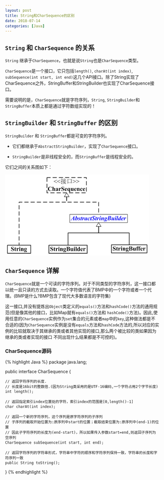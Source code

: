 ```yaml
---
layout: post
title: String和CharSequence的区别
date: 2018-07-14
categories: [Java]
---
```


## `String` 和 `CharSequence` 的关系

`String` 继承于`CharSequence`，也就是说`String`也是`CharSequence`类型。

`CharSequence`是一个接口，它只包括`length()`, `charAt(int index)`, `subSequence(int start, int end)`这几个API接口。除了String实现了CharSequence之外，StringBuffer和StringBuilder也实现了CharSequence接口。

需要说明的是，`CharSequence`就是字符序列，`String`, `StringBuilder`和`StringBuffer`本质上都是通过字符数组实现的！

## `StringBuilder` 和 `StringBuffer` 的区别

`StringBuilder` 和 `StringBuffer`都是可变的字符序列。

- 它们都继承于`AbstractStringBuilder`，实现了`CharSequence`接口。

- `StringBuilder`是非线程安全的，而`StringBuffer`是线程安全的。

它们之间的关系图如下：

![img](/img/20180714charseq.jpg)

## `CharSequence` 详解

`CharSequence`就是一个可读的字符序列。对于不同类型的字符序列，这一接口都以统一且只读的方式去读取。一个字符值代表了BMP中的一个字符或者一个代理。(BMP是什么?BMP包含了现代大多数语言的字符集)

这一接口,并没有提炼出`Object`类定义的`equals()`方法和`hashCode()`方法的通用规范(但是像其他的接口，比如Map就有`equals()`方法和
`hashCode()`方法)。因此,使用任意的`CharSequence`实例作为`set`集合的元素或者`map`中的`key`,这种做法都是不合适的(因为`CharSequence`实例是没有`equals`方法和`hashCode`方法的,所以对应的实例的比较就取决于其继承的类或者其他实现的接口,那么两个被比较的类如果因为继承的类或者实现的接口
不同出现什么结果都是不可控的)。

### CharSequence源码

{% highlight Java %}
package java.lang;

public interface CharSequence {

	// 返回字符序列的长度.
    // 长度是16bit的整数倍.(因为String类采用的是UTF-16编码,一个字符占用2个字节长度)
    int length();

    // 返回指定索引index位置处的字符，索引index的范围是[0,length()-1]
    char charAt(int index);
    
    // 返回一个新的字符序列，这个序列是原字符序列的子序列
    // 子序列的截取开始位置为:原序列中start的位置；截取结束位置为:原序列中(end-1)的位置
    // 因此子字符序列的长度为(end-start)，所以如果传入参数start=end,则返回子序列为空序列
    CharSequence subSequence(int start, int end);

	// 返回字符序列的字符串形式，字符串中字符的顺序和字符序列保持一致，字符串的长度和字符序列一致
    public String toString();
}
{% endhighlight %}

